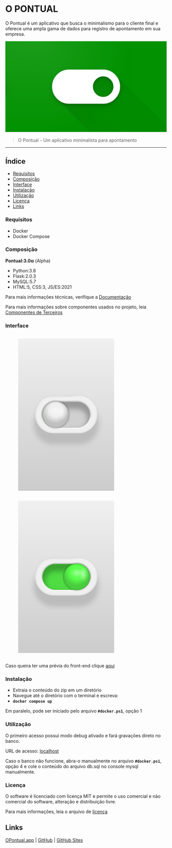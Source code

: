 # O PONTUAL

O Pontual é um aplicativo que busca o minimalismo para o cliente final e oferece uma ampla gama de dados para registro de apontamento em sua empresa.

![Wallpaper](views/static/public/graph/1280x720.jpg)

> O Pontual - Um aplicativo minimalista para apontamento

___

## Índice

- [Requisitos](#requisitos)
- [Composição](#composição) 
- [Interface](#interface)
- [Instalação](#instalação)
- [Utilização](#utilização)
- [Licença](#licença)
- [Links](#links)

### Requisitos
- Docker
- Docker Compose

### Composição
**Pontual:3.0α** (Alpha)

- Python:3.8
- Flask:2.0.3
- MySQL:5.7
- HTML:5, CSS:3, JS/ES:2021

Para mais informações técnicas, verifique a [Documentação](docs/index.md)

Para mais informações sobre componentes usados no projeto, leia [Componentes de Terceiros](THIRD-PARTY.md)

### Interface
<div style="display: flex; flex-wrap: wrap; justify-content: space-between;">
<figure> <img width="300" height="475" src="views/static/public/graph/screenshots/checkbox-off.png"> </figure>
<figure> <img width="300" height="475" src="views/static/public/graph/screenshots/checkbox-on.png"> </figure>
</div>

Caso queira ter uma prévia do front-end clique [aqui](views/static/funcionario.html)

### Instalação
- Extraia o conteúdo do zip em um diretório
- Navegue até o diretório com o terminal e escreva: 
- **`docker compose up`**

Em paralelo, pode ser iniciado pelo arquivo **`#docker.ps1`**, opção 1

### Utilização

O primeiro acesso possui modo debug ativado e fará gravações direto no banco.

URL de acesso: [localhost](http://localhost/)

Caso o banco não funcione, abra-o manualmente no arquivo **`#docker.ps1`**, opção 4 e cole o conteúdo do arquivo db.sql no console mysql manualmente.

### Licença

O software é licenciado com licença MIT e permite o uso comercial e não comercial do software, alteração e distribuição livre. 

Para mais informações, leia o arquivo de [licença](LICENSE)

## Links

[OPontual.app](https://opontual.app) | [GitHub](https://github.com/JonnyPaes/Pontual) | [GitHub Sites](https://JonnyPaes.github.io/Pontual)
